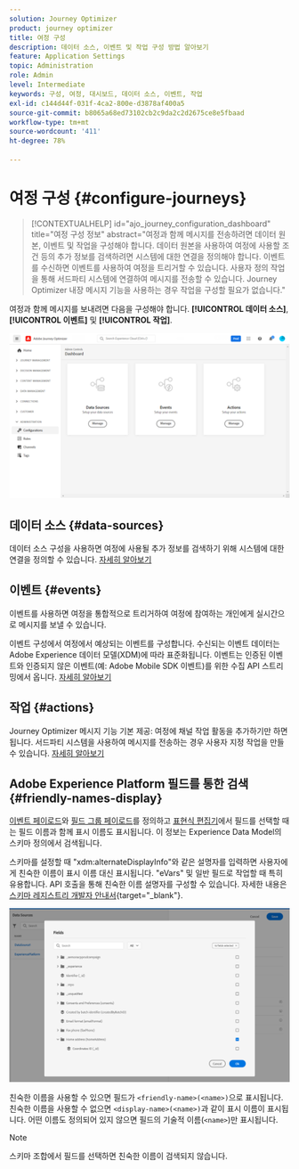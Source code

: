 ```yaml
---
solution: Journey Optimizer
product: journey optimizer
title: 여정 구성
description: 데이터 소스, 이벤트 및 작업 구성 방법 알아보기
feature: Application Settings
topic: Administration
role: Admin
level: Intermediate
keywords: 구성, 여정, 대시보드, 데이터 소스, 이벤트, 작업
exl-id: c144d44f-031f-4ca2-800e-d3878af400a5
source-git-commit: b8065a68ed73102cb2c9da2c2d2675ce8e5fbaad
workflow-type: tm+mt
source-wordcount: '411'
ht-degree: 78%

---
```


# 여정 구성 {#configure-journeys}

>[!CONTEXTUALHELP]
>id="ajo_journey_configuration_dashboard"
>title="여정 구성 정보"
>abstract="여정과 함께 메시지를 전송하려면 데이터 원본, 이벤트 및 작업을 구성해야 합니다. 데이터 원본을 사용하여 여정에 사용할 조건 등의 추가 정보를 검색하려면 시스템에 대한 연결을 정의해야 합니다. 이벤트를 수신하면 이벤트를 사용하여 여정을 트리거할 수 있습니다. 사용자 정의 작업을 통해 서드파티 시스템에 연결하여 메시지를 전송할 수 있습니다. Journey Optimizer 내장 메시지 기능을 사용하는 경우 작업을 구성할 필요가 없습니다."

여정과 함께 메시지를 보내려면 다음을 구성해야 합니다. **[!UICONTROL 데이터 소스]**, **[!UICONTROL 이벤트]** 및 **[!UICONTROL 작업]**.

![](assets/admin-menu.png)

## 데이터 소스 {#data-sources}

데이터 소스 구성을 사용하면 여정에 사용될 추가 정보를 검색하기 위해 시스템에 대한 연결을 정의할 수 있습니다. [자세히 알아보기](../../using/datasource/about-data-sources.md)

## 이벤트 {#events}

이벤트를 사용하면 여정을 통합적으로 트리거하여 여정에 참여하는 개인에게 실시간으로 메시지를 보낼 수 있습니다.

이벤트 구성에서 여정에서 예상되는 이벤트를 구성합니다. 수신되는 이벤트 데이터는 Adobe Experience 데이터 모델(XDM)에 따라 표준화됩니다. 이벤트는 인증된 이벤트와 인증되지 않은 이벤트(예: Adobe Mobile SDK 이벤트)를 위한 수집 API 스트리밍에서 옵니다. [자세히 알아보기](../../using/event/about-events.md)

## 작업 {#actions}

Journey Optimizer 메시지 기능 기본 제공: 여정에 채널 작업 활동을 추가하기만 하면 됩니다. 서드파티 시스템을 사용하여 메시지를 전송하는 경우 사용자 지정 작업을 만들 수 있습니다. [자세히 알아보기](../../using/action/action.md)

## Adobe Experience Platform 필드를 통한 검색 {#friendly-names-display}

[이벤트 페이로드](../event/about-creating.md#define-the-payload-fields)와 [필드 그룹 페이로드](../datasource/configure-data-sources.md#define-field-groups)를 정의하고 [표현식 편집기](../building-journeys/expression/expressionadvanced.md)에서 필드를 선택할 때는 필드 이름과 함께 표시 이름도 표시됩니다. 이 정보는 Experience Data Model의 스키마 정의에서 검색됩니다.

스키마를 설정할 때 &quot;xdm:alternateDisplayInfo&quot;와 같은 설명자를 입력하면 사용자에게 친숙한 이름이 표시 이름 대신 표시됩니다. &quot;eVars&quot; 및 일반 필드로 작업할 때 특히 유용합니다. API 호출을 통해 친숙한 이름 설명자를 구성할 수 있습니다. 자세한 내용은 [스키마 레지스트리 개발자 안내서](https://experienceleague.adobe.com/docs/experience-platform/xdm/api/getting-started.html?lang=ko){target="_blank"}.

![](assets/xdm-from-descriptors.png)

친숙한 이름을 사용할 수 있으면 필드가 `<friendly-name>(<name>)`으로 표시됩니다. 친숙한 이름을 사용할 수 없으면 `<display-name>(<name>)`과 같이 표시 이름이 표시됩니다. 어떤 이름도 정의되어 있지 않으면 필드의 기술적 이름(`<name>`)만 표시됩니다.

>[!NOTE]
>
>스키마 조합에서 필드를 선택하면 친숙한 이름이 검색되지 않습니다.
